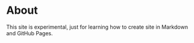 # About

This site is experimental, just for learning how to create site in Markdown and GitHub Pages.
